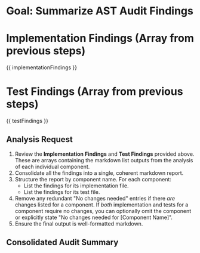 # Goal: Summarize AST Audit Findings

# Implementation Findings (Array from previous steps)
{{ implementationFindings }}

# Test Findings (Array from previous steps)
{{ testFindings }}

## Analysis Request
1.  Review the **Implementation Findings** and **Test Findings** provided above. These are arrays containing the markdown list outputs from the analysis of each individual component.
2.  Consolidate all the findings into a single, coherent markdown report.
3.  Structure the report by component name. For each component:
    *   List the findings for its implementation file.
    *   List the findings for its test file.
4.  Remove any redundant "No changes needed" entries if there *are* changes listed for a component. If *both* implementation and tests for a component require no changes, you can optionally omit the component or explicitly state "No changes needed for [Component Name]".
5.  Ensure the final output is well-formatted markdown.

## Consolidated Audit Summary
